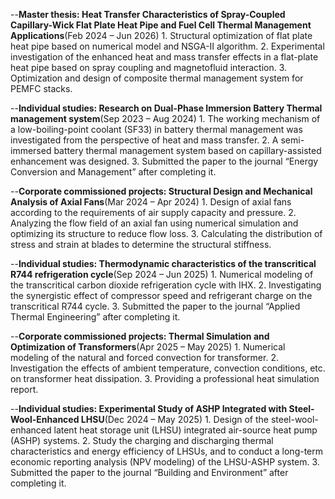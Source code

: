 --<strong>Master thesis: Heat Transfer Characteristics of Spray-Coupled Capillary-Wick Flat Plate Heat Pipe and Fuel Cell Thermal Management Applications</strong>(Feb 2024 – Jun 2026)
    1. Structural optimization of flat plate heat pipe based on numerical model and NSGA-Ⅱ algorithm. 
    2. Experimental investigation of the enhanced heat and mass transfer effects in a flat-plate heat pipe based on spray coupling and magnetofluid interaction.
    3. Optimization and design of composite thermal management system for PEMFC stacks.

--<strong>Individual studies: Research on Dual-Phase Immersion Battery Thermal management system</strong>(Sep 2023 – Aug 2024)
    1. The working mechanism of a low-boiling-point coolant (SF33) in battery thermal management was investigated from the perspective of heat and mass transfer.
    2. A semi-immersed battery thermal management system based on capillary-assisted enhancement was designed.
    3. Submitted the paper to the journal “Energy Conversion and Management” after completing it.

--<strong>Corporate commissioned projects: Structural Design and Mechanical Analysis of Axial Fans</strong>(Mar 2024 – Apr 2024)
    1. Design of axial fans according to the requirements of air supply capacity and pressure.
    2. Analyzing the flow field of an axial fan using numerical simulation and optimizing its structure to reduce flow loss.
    3. Calculating the distribution of stress and strain at blades to determine the structural stiffness.

--<strong>Individual studies: Thermodynamic characteristics of the transcritical R744 refrigeration cycle</strong>(Sep 2024 – Jun 2025)
    1. Numerical modeling of the transcritical carbon dioxide refrigeration cycle with IHX.
    2. Investigating the synergistic effect of compressor speed and refrigerant charge on the transcritical R744 cycle.
    3. Submitted the paper to the journal “Applied Thermal Engineering” after completing it.

--<strong>Corporate commissioned projects: Thermal Simulation and Optimization of Transformers</strong>(Apr 2025 – May 2025)
    1. Numerical modeling of the natural and forced convection for transformer.
    2. Investigation the effects of ambient temperature, convection conditions, etc. on transformer heat dissipation.
    3. Providing a professional heat simulation report.

--<strong>Individual studies: Experimental Study of ASHP Integrated with Steel-Wool-Enhanced LHSU</strong>(Dec 2024 – May 2025)
    1. Design of the steel-wool-enhanced latent heat storage unit (LHSU) integrated air-source heat pump (ASHP) systems.
    2. Study the charging and discharging thermal characteristics and energy efficiency of LHSUs, and to conduct a long-term economic reporting analysis (NPV modeling) of the LHSU-ASHP system. 
    3. Submitted the paper to the journal “Building and Environment” after completing it.


  


